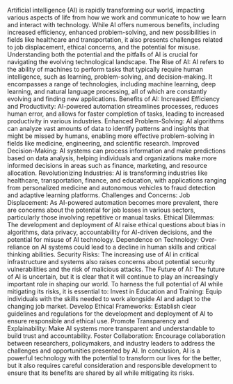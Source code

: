Artificial intelligence (AI) is rapidly transforming our world, impacting various aspects of life from how we work and communicate to how we learn and interact with technology. While AI offers numerous benefits, including increased efficiency, enhanced problem-solving, and new possibilities in fields like healthcare and transportation, it also presents challenges related to job displacement, ethical concerns, and the potential for misuse. Understanding both the potential and the pitfalls of AI is crucial for navigating the evolving technological landscape. 
The Rise of AI:
AI refers to the ability of machines to perform tasks that typically require human intelligence, such as learning, problem-solving, and decision-making. It encompasses a range of technologies, including machine learning, deep learning, and natural language processing, all of which are constantly evolving and finding new applications. 
Benefits of AI:
Increased Efficiency and Productivity:
AI-powered automation streamlines processes, reduces human error, and allows for faster completion of tasks, leading to increased productivity in various industries. 
Enhanced Problem-Solving:
AI algorithms can analyze vast amounts of data to identify patterns and insights that might be missed by humans, enabling more effective problem-solving in fields like medicine, engineering, and scientific research. 
Improved Decision-Making:
AI systems can process information and make predictions based on data analysis, helping individuals and organizations make more informed decisions in areas such as finance, marketing, and resource allocation. 
Revolutionizing Industries:
AI is transforming industries like healthcare, transportation, finance, and education, with applications ranging from personalized medicine and autonomous vehicles to fraud detection and adaptive learning platforms. 
Challenges and Concerns:
Job Displacement:
As AI-powered automation becomes more prevalent, there are concerns about the potential for job losses in various sectors, particularly those involving repetitive or manual tasks. 
Ethical Dilemmas:
The development and deployment of AI raise ethical questions about bias in algorithms, data privacy, accountability for AI-driven decisions, and the potential for misuse of AI technology. 
Dependence on Technology:
Over-reliance on AI systems could lead to a decline in human skills and critical thinking abilities. 
Security Risks:
The increasing use of AI in critical infrastructure and systems also raises concerns about potential security vulnerabilities and the risk of malicious attacks. 
The Future of AI:
The future of AI is uncertain, but it is clear that it will continue to play an increasingly important role in shaping our world. To harness the full potential of AI while mitigating its risks, it is essential to: 
Invest in Education and Training:
Equip individuals with the skills needed to work alongside AI and adapt to the changing job market. 
Develop Ethical Frameworks:
Establish clear guidelines and regulations for the development and deployment of AI to ensure responsible and ethical use. 
Promote Transparency and Explainability:
Make AI systems more transparent and understandable to build trust and accountability. 
Foster Collaboration:
Encourage collaboration between researchers, policymakers, and industry leaders to address the challenges and opportunities presented by AI. 
In conclusion, AI is a powerful technology with the potential to transform our lives for the better, but it also requires careful consideration and responsible development to ensure that its benefits are shared by all while mitigating its risks. 